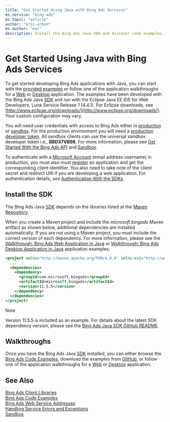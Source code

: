 ```yaml
---
title: "Get Started Using Java with Bing Ads Services"
ms.service: "bing-ads"
ms.topic: "article"
author: "eric-urban"
ms.author: "eur"
description: Install the Bing Ads Java SDK and discover code examples.
---
```

# Get Started Using Java with Bing Ads Services
To get started developing Bing Ads applications with Java, you can start with the [provided examples](/bingads/guides/code-examples) or follow one of the application walkthroughs for a [Web](/bingads/guides/walkthrough-web-application-java) or [Desktop](/bingads/guides/walkthrough-desktop-application-java) application. The examples have been developed with the Bing Ads Java [SDK](/bingads/guides/client-libraries) and run with the Eclipse Java EE IDE for Web Developers, Luna Service Release 1 (4.4.1). For Eclipse downloads, see [http://www.eclipse.org/downloads/](http://www.eclipse.org/downloads/). Your custom configuration may vary.

You will need user credentials with access to Bing Ads either in [production](https://secure.bingads.microsoft.com/) or [sandbox](https://secure.sandbox.bingads.microsoft.com/Auth?EnvContext=Sandbox). For the production environment you will need a [production developer token](/bingads/guides/get-started#get-developer-token). All sandbox clients can use the universal sandbox developer token i.e., **BBD37VB98**. For more information, please see [Get Started With the Bing Ads API](/bingads/guides/get-started) and [Sandbox](/bingads/guides/sandbox).

To authenticate with a [Microsoft Account](https://account.microsoft.com/account) (email address username) in production, you must also must [register](/bingads/guides/authentication-oauth#registerapplication) an application and get the corresponding client identifier. You also need to take note of the client secret and redirect URI if you are developing a web application. For authentication details, see [Authentication With the SDKs](/bingads/guides/sdk-authentication#oauth).

## <a name="installation"></a>Install the SDK
The Bing Ads Java [SDK](/bingads/guides/client-libraries) depends on the libraries listed at the [Maven Repository](http://mvnrepository.com/artifact/com.microsoft.bingads/microsoft.bingads/).

When you create a Maven project and include the *microsoft.bingads* Maven artifact as shown below, additional dependencies are installed automatically. If you are not using a Maven project, you must include the correct version of each dependency. For more information, please see the [Walkthrough: Bing Ads Web Application in Java](/bingads/guides/walkthrough-web-application-java) or [Walkthrough: Bing Ads Desktop Application in Java](/bingads/guides/walkthrough-desktop-application-java) application examples.

```xml
<project xmlns="http://maven.apache.org/POM/4.0.0" xmlns:xsi="http://www.w3.org/2001/XMLSchema-instance" xsi:schemaLocation="http://maven.apache.org/POM/4.0.0 http://maven.apache.org/xsd/maven-4.0.0.xsd">
  ...
  <dependencies>
    <dependency>
      <groupId>com.microsoft.bingads</groupId>
      <artifactId>microsoft.bingads</artifactId>
      <version>11.5.5</version>
    </dependency>
  </dependencies>
</project>
```
> [!NOTE]
> Version 11.5.5 is included as an example. For details about the latest SDK dependency version, please see the [Bing Ads Java SDK GitHub README](https://github.com/BingAds/BingAds-Java-SDK).

## <a name="walkthrough"></a>Walkthroughs
Once you have the Bing Ads Java [SDK](/bingads/guides/client-libraries) installed, you can either browse the [Bing Ads Code Examples](/bingads/guides/code-examples), download the examples from [GitHub](https://github.com/BingAds/BingAds-Java-SDK/tree/master/examples), or follow one of the application walkthroughs for a [Web](/bingads/guides/walkthrough-web-application-java) or [Desktop](/bingads/guides/walkthrough-desktop-application-java) application.

## See Also
[Bing Ads Client Libraries](/bingads/guides/client-libraries)    
[Bing Ads Code Examples](/bingads/guides/code-examples)    
[Bing Ads Web Service Addresses](/bingads/guides/web-service-addresses)  
[Handling Service Errors and Exceptions](/bingads/guides/handle-service-errors-exceptions)  
[Sandbox](/bingads/guides/sandbox)  
